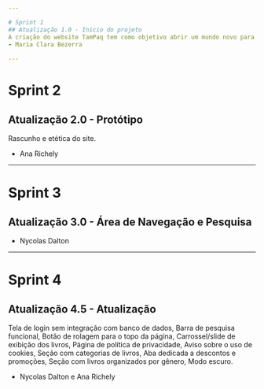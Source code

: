 ```yaml
---

# Sprint 1 
## Atualização 1.0 - Inicio do projeto
A criação do website TamPaq tem como objetivo abrir um mundo novo para nossos futuros clientes, de modo que, abre diversas opções de livros novos por gênero de sua preferência e melhores valores e promoções disponíveis. Acerca da programação, nosso site é amplo, nós utilizaremos da linguagem Java script nas interações e animações do site; HTML para a estruturação base de todo o corpo; CSS no foco da estilização e seguindo os padrões da paleta do projeto; MySQL para salvar as credenciais de cada login e cadastro dos usuários.Iremos utilizar também o FIGMA para o design do nosso site antes de sua codificação, se baseando nele, tentaremos chegar ao mais próximo do nosso protótipo base.
- Maria Clara Bezerra
 
---
```


# Sprint 2
## Atualização 2.0 - Protótipo
Rascunho e etética do site.
- Ana Richely
---

# Sprint 3
## Atualização 3.0 - Área de Navegação e Pesquisa 
- Nycolas Dalton

---

# Sprint 4
## Atualização 4.5 - Atualização
Tela de login sem integração com banco de dados,
Barra de pesquisa funcional,
Botão de rolagem para o topo da página,
Carrossel/slide de exibição dos livros,
Página de política de privacidade,
Aviso sobre o uso de cookies,
Seção com categorias de livros,
Aba dedicada a descontos e promoções,
Seção com livros organizados por gênero,
Modo escuro.
- Nycolas Dalton e Ana Richely



